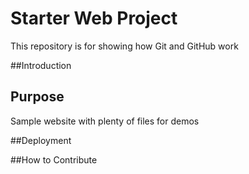 # Starter Web Project

This repository is for showing how Git and GitHub work

##Introduction

## Purpose

Sample website with plenty of files for demos

##Deployment

##How to Contribute


